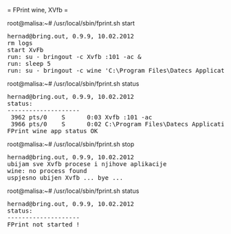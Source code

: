 = FPrint wine, XVfb =

root@malisa:~# /usr/local/sbin/fprint.sh start
<pre>
hernad@bring.out, 0.9.9, 10.02.2012
rm logs
start XvFb
run: su - bringout -c Xvfb :101 -ac &
run: sleep 5
run: su - bringout -c wine 'C:\Program Files\Datecs Applications\FPrint WIN\FPrint.exe'
</pre>


root@malisa:~# /usr/local/sbin/fprint.sh status
<pre>
hernad@bring.out, 0.9.9, 10.02.2012
status:
--------------------
 3962 pts/0    S      0:03 Xvfb :101 -ac
 3966 pts/0    S      0:02 C:\Program Files\Datecs Applications\FPrint WIN\FPrint.exe                                      
FPrint wine app status OK
</pre>


root@malisa:~# /usr/local/sbin/fprint.sh stop
<pre>
hernad@bring.out, 0.9.9, 10.02.2012
ubijam sve Xvfb procese i njihove aplikacije
wine: no process found
uspjesno ubijen Xvfb ... bye ...
</pre>


root@malisa:~# /usr/local/sbin/fprint.sh status
<pre>
hernad@bring.out, 0.9.9, 10.02.2012
status:
--------------------
FPrint not started !
</pre>


